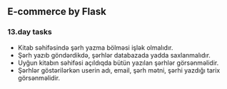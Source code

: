 ## E-commerce by Flask

### 13.day tasks

* Kitab səhifəsində şərh yazma bölməsi işlək olmalıdır.
* Şərh yazıb göndərdikdə, şərhlər databazada yadda saxlanmalıdır.
* Uyğun kitabın səhifəsi açıldıqda bütün yazılan şərhlər görsənməlidir.
* Şərhlər göstərilərkən userin adı, email, şərh mətni, şərhi yazdığı tarix görsənməlidir.